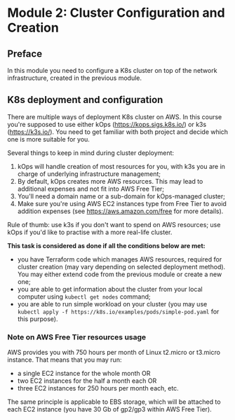 # Module 2: Cluster Configuration and Creation

## Preface

In this module you need to configure a K8s cluster on top of the network infrastructure, created in the previous module.

## K8s deployment and configuration

There are multiple ways of deployment K8s cluster on AWS. In this course you're supposed to use either kOps (https://kops.sigs.k8s.io/) or k3s (https://k3s.io/). You need to get familiar with both project and decide which one is more suitable for you.

Several things to keep in mind during cluster deployment:

1. kOps will handle creation of most resources for you, with k3s you are in charge of underlying infrastructure management;
2. By default, kOps creates more AWS resources. This may lead to additional expenses and not fit into AWS Free Tier;
3. You'll need a domain name or a sub-domain for kOps-managed cluster;
4. Make sure you're using AWS EC2 instances type from Free Tier to avoid addition expenses (see https://aws.amazon.com/free for more details).

Rule of thumb: use k3s if you don't want to spend on AWS resources; use kOps if you'd like to practise with a more real-life cluster.

**This task is considered as done if all the conditions below are met:**

- you have Terraform code which manages AWS resources, required for cluster creation (may vary depending on selected deployment method). You may either extend code from the previous module or create a new one;
- you are able to get information about the cluster from your local computer using `kubectl get nodes` command;
- you are able to run simple workload on your cluster (you may use `kubectl apply -f https://k8s.io/examples/pods/simple-pod.yaml` for this purpose).

### Note on AWS Free Tier resources usage

AWS provides you with 750 hours per month of Linux t2.micro or t3.micro instance. That means that you may run:

- a single EC2 instance for the whole month OR
- two EC2 instances for the half a month each OR
- three EC2 instances for 250 hours per month each, etc.

The same principle is applicable to EBS storage, which will be attached to each EC2 instance (you have 30 Gb of gp2/gp3 within AWS Free Tier).
